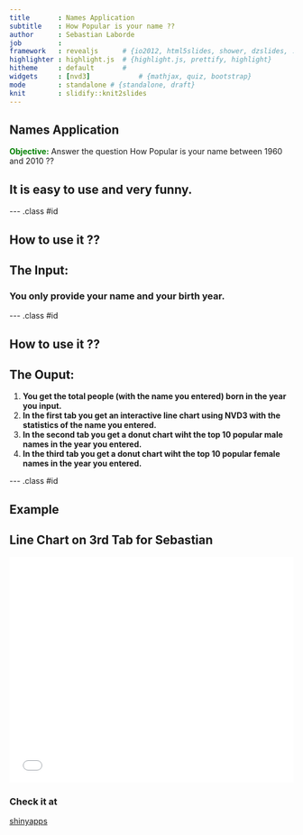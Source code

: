```yaml
---
title       : Names Application
subtitle    : How Popular is your name ??
author      : Sebastian Laborde
job         : 
framework   : revealjs      # {io2012, html5slides, shower, dzslides, ...}
highlighter : highlight.js  # {highlight.js, prettify, highlight}
hitheme     : default       # 
widgets     : [nvd3]            # {mathjax, quiz, bootstrap}
mode        : standalone # {standalone, draft}
knit        : slidify::knit2slides
---
```


## Names Application

<span style="color:green; font-weight:bold">Objective:</span>
Answer the question How Popular is your name between 1960 and 2010 ??

## It is easy to use and very funny.

--- .class #id 

## How to use it ??

## The Input:
### You only provide your name and your birth year.


--- .class #id 

## How to use it ??

## The Ouput:

1. **You get the total people (with the name you entered) born in the year you input.** 
2. **In the first tab you get an interactive line chart using NVD3 with the statistics of the name you entered.**
3. **In the second tab you get a donut chart wiht the top 10 popular male names in the year you entered.**
4. **In the third tab you get a donut chart wiht the top 10 popular female names in the year you entered.**

--- .class #id 

## Example

## Line Chart on 3rd Tab for Sebastian




<iframe src=' assets/fig/nvd3plot-1.html ' scrolling='no' frameBorder='0' seamless class='rChart nvd3 ' id=iframe- stat ></iframe> <style>iframe.rChart{ width: 100%; height: 400px;}</style>




### Check it at 
[shinyapps](https://slaborde.shinyapps.io/workspace/)



